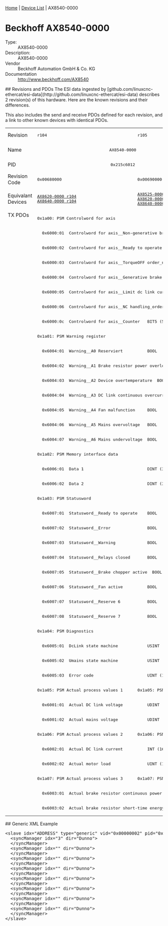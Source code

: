 <div class="nav"><a href="/esi-data">Home</a> | <a href="/esi-data/devices">Device List</a> | AX8540-0000</div>

#  Beckhoff AX8540-0000

<dl>
  <dt>Type:</dt><dd>AX8540-0000</dd>
  <dt>Description:</dt><dd>AX8540-0000</dd>
  <dt>Vendor</dt><dd>Beckhoff Automation GmbH & Co. KG</dd>
  <dt>Documentation</dt><dd><a href="http://www.beckhoff.com/AX8540">http://www.beckhoff.com/AX8540</a></dd>
</dl>
## Revisions and PDOs
The ESI data ingested by [github.com/linuxcnc-ethercat/esi-data](http://github.com/linuxcnc-ethercat/esi-data) describes 2 revision(s) of this hardware.  Here are the known revisions and their differences.

This also includes the send and receive PDOs defined for each revision, and a link to other known devices with identical PDOs.

<table>
<tr >
<td class="first">Revision</td>
<td ><pre>r104</pre></td>
<td ><pre>r105</pre></td>
</tr>
<tr >
<td class="first">Name</td>
<td  colspan=2 align="center"><pre>AX8540-0000</pre></td>
</tr>
<tr >
<td class="first">PID</td>
<td  colspan=2 align="center"><pre>0x215c6012</pre></td>
</tr>
<tr >
<td class="first">Revision Code</td>
<td ><pre>0x00680000</pre></td>
<td ><pre>0x00690000</pre></td>
</tr>
<tr >
<td class="first">Equivalant Devices</td>
<td ><pre><a href="AX8620-0000">AX8620-0000 r104</a><br/><a href="AX8640-0000">AX8640-0000 r104</a></pre></td>
<td ><pre><a href="AX8525-0000">AX8525-0000 r105</a><br/><a href="AX8620-0000">AX8620-0000 r105</a><br/><a href="AX8640-0000">AX8640-0000 r105</a></pre></td>
</tr>
<tr class="txpdo pdosection">
<td class="first" rowspan=41 valign=top>TX PDOs</td>
<td colspan=2 align="left"><pre>0x1a00: PSM Controlword for axis</pre></td>
<td></td>
</tr>
<tr class="txpdo">
<td  colspan=2 align="left"><pre>  0x6000:01  Controlword for axis__Non-generative brake order_n  BOOL</pre></td>
</tr>
<tr class="txpdo">
<td  colspan=2 align="left"><pre>  0x6000:02  Controlword for axis__Ready to operate  BOOL</pre></td>
</tr>
<tr class="txpdo">
<td  colspan=2 align="left"><pre>  0x6000:03  Controlword for axis__TorqueOFF order_n  BOOL</pre></td>
</tr>
<tr class="txpdo">
<td  colspan=2 align="left"><pre>  0x6000:04  Controlword for axis__Generative brake order_n  BOOL</pre></td>
</tr>
<tr class="txpdo">
<td  colspan=2 align="left"><pre>  0x6000:05  Controlword for axis__Limit dc link current_order_n  BOOL</pre></td>
</tr>
<tr class="txpdo">
<td  colspan=2 align="left"><pre>  0x6000:06  Controlword for axis__NC handling_order_n  BOOL</pre></td>
</tr>
<tr class="txpdo">
<td  colspan=2 align="left"><pre>  0x6000:0c  Controlword for axis__Counter   BIT5 (5 bits)</pre></td>
</tr>
<tr class="txpdo pdosection">
<td  colspan=2 align="left"><pre>0x1a01: PSM Warning register</pre></td>
</tr>
<tr class="txpdo">
<td  colspan=2 align="left"><pre>  0x6004:01  Warning__A0 Reserviert          BOOL</pre></td>
</tr>
<tr class="txpdo">
<td  colspan=2 align="left"><pre>  0x6004:02  Warning__A1 Brake resistor power overload  BOOL</pre></td>
</tr>
<tr class="txpdo">
<td  colspan=2 align="left"><pre>  0x6004:03  Warning__A2 Device overtemperature  BOOL</pre></td>
</tr>
<tr class="txpdo">
<td  colspan=2 align="left"><pre>  0x6004:04  Warning__A3 DC link continuous overcurrent  BOOL</pre></td>
</tr>
<tr class="txpdo">
<td  colspan=2 align="left"><pre>  0x6004:05  Warning__A4 Fan malfunction     BOOL</pre></td>
</tr>
<tr class="txpdo">
<td  colspan=2 align="left"><pre>  0x6004:06  Warning__A5 Mains overvoltage   BOOL</pre></td>
</tr>
<tr class="txpdo">
<td  colspan=2 align="left"><pre>  0x6004:07  Warning__A6 Mains undervoltage  BOOL</pre></td>
</tr>
<tr class="txpdo pdosection">
<td  colspan=2 align="left"><pre>0x1a02: PSM Memory interface data</pre></td>
</tr>
<tr class="txpdo">
<td  colspan=2 align="left"><pre>  0x6006:01  Data 1                          DINT (32 bits)</pre></td>
</tr>
<tr class="txpdo">
<td  colspan=2 align="left"><pre>  0x6006:02  Data 2                          DINT (32 bits)</pre></td>
</tr>
<tr class="txpdo pdosection">
<td  colspan=2 align="left"><pre>0x1a03: PSM Statusword</pre></td>
</tr>
<tr class="txpdo">
<td  colspan=2 align="left"><pre>  0x6007:01  Statusword__Ready to operate    BOOL</pre></td>
</tr>
<tr class="txpdo">
<td  colspan=2 align="left"><pre>  0x6007:02  Statusword__Error               BOOL</pre></td>
</tr>
<tr class="txpdo">
<td  colspan=2 align="left"><pre>  0x6007:03  Statusword__Warning             BOOL</pre></td>
</tr>
<tr class="txpdo">
<td  colspan=2 align="left"><pre>  0x6007:04  Statusword__Relays closed       BOOL</pre></td>
</tr>
<tr class="txpdo">
<td  colspan=2 align="left"><pre>  0x6007:05  Statusword__Brake chopper active  BOOL</pre></td>
</tr>
<tr class="txpdo">
<td  colspan=2 align="left"><pre>  0x6007:06  Statusword__Fan active          BOOL</pre></td>
</tr>
<tr class="txpdo">
<td  colspan=2 align="left"><pre>  0x6007:07  Statusword__Reserve 6           BOOL</pre></td>
</tr>
<tr class="txpdo">
<td  colspan=2 align="left"><pre>  0x6007:08  Statusword__Reserve 7           BOOL</pre></td>
</tr>
<tr class="txpdo pdosection">
<td  colspan=2 align="left"><pre>0x1a04: PSM Diagnostics</pre></td>
</tr>
<tr class="txpdo">
<td  colspan=2 align="left"><pre>  0x6005:01  DcLink state machine            USINT (8 bits)</pre></td>
</tr>
<tr class="txpdo">
<td  colspan=2 align="left"><pre>  0x6005:02  Umains state machine            USINT (8 bits)</pre></td>
</tr>
<tr class="txpdo">
<td  colspan=2 align="left"><pre>  0x6005:03  Error code                      UINT (16 bits)</pre></td>
</tr>
<tr class="txpdo pdosection">
<td ><pre>0x1a05: PSM Actual process values 1</pre></td>
<td ><pre>0x1a05: PSM Voltages</pre></td>
</tr>
<tr class="txpdo">
<td  colspan=2 align="left"><pre>  0x6001:01  Actual DC link voltage          UDINT (32 bits)</pre></td>
</tr>
<tr class="txpdo">
<td  colspan=2 align="left"><pre>  0x6001:02  Actual mains voltage            UDINT (32 bits)</pre></td>
</tr>
<tr class="txpdo pdosection">
<td ><pre>0x1a06: PSM Actual process values 2</pre></td>
<td ><pre>0x1a06: PSM Currents</pre></td>
</tr>
<tr class="txpdo">
<td  colspan=2 align="left"><pre>  0x6002:01  Actual DC link current          INT (16 bits)</pre></td>
</tr>
<tr class="txpdo">
<td  colspan=2 align="left"><pre>  0x6002:02  Actual motor load               UINT (16 bits)</pre></td>
</tr>
<tr class="txpdo pdosection">
<td ><pre>0x1a07: PSM Actual process values 3</pre></td>
<td ><pre>0x1a07: PSM Process values</pre></td>
</tr>
<tr class="txpdo">
<td  colspan=2 align="left"><pre>  0x6003:01  Actual brake resistor continuous power  UINT (16 bits)</pre></td>
</tr>
<tr class="txpdo">
<td  colspan=2 align="left"><pre>  0x6003:02  Actual brake resistor short-time energy  UINT (16 bits)</pre></td>
</tr>
</table>
## Generic XML Example
<pre class="xml">
&lt;slave idx="ADDRESS" type="generic" vid="0x00000002" pid="0x215c6012" configPdos="true"&gt;
  &lt;syncManager idx="3" dir="Dunno"&gt;
  &lt;/syncManager&gt;
  &lt;syncManager idx="" dir="Dunno"&gt;
  &lt;/syncManager&gt;
  &lt;syncManager idx="" dir="Dunno"&gt;
  &lt;/syncManager&gt;
  &lt;syncManager idx="" dir="Dunno"&gt;
  &lt;/syncManager&gt;
  &lt;syncManager idx="" dir="Dunno"&gt;
  &lt;/syncManager&gt;
  &lt;syncManager idx="" dir="Dunno"&gt;
  &lt;/syncManager&gt;
  &lt;syncManager idx="" dir="Dunno"&gt;
  &lt;/syncManager&gt;
  &lt;syncManager idx="" dir="Dunno"&gt;
  &lt;/syncManager&gt;
&lt;/slave&gt;
</pre>
